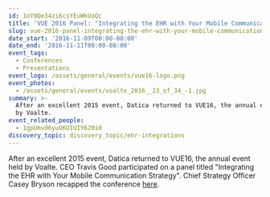 ```yaml
---
id: 1oY0Qe34zi6csYEuWkUoQc
title: 'VUE 2016 Panel: "Integrating the EHR with Your Mobile Communication Strategy"'
slug: vue-2016-panel-integrating-the-ehr-with-your-mobile-communication-strategy
date_start: '2016-11-09T00:00-08:00'
date_end: '2016-11-11T00:00-08:00'
event_tags:
  - Conferences
  - Presentations
event_logo: /assets/general/events/vue16-logo.png
event_photos:
  - /assets/general/events/voalte_2016__23_of_34_-1.jpg
summary: >-
  After an excellent 2015 event, Datica returned to VUE16, the annual event held
  by Voalte.
event_related_people:
  - 1gpUmvd6yuOKUIUIY620i0
discovery_topic: discovery_topic/ehr-integrations
---
```

After an excellent 2015 event, Datica returned to VUE16, the annual event held by Voalte. CEO Travis Good participated on a panel titled "Integrating the EHR with Your Mobile Communication Strategy". Chief Strategy Officer Casey Bryson recapped the conference [here](/blog/major-announcement-rolls-out-of-voaltes-user-experience-vue16).
  